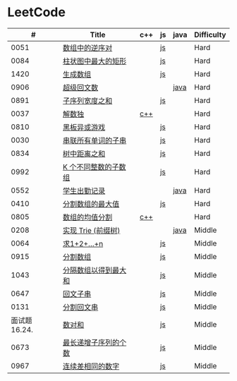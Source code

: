 LeetCode
========
 

| # | Title | c++ | js | java | Difficulty |
|---| ----- | -------- | ---------- | ---------- | ---------- |
|0051|[数组中的逆序对](https://leetcode-cn.com/problems/shu-zu-zhong-de-ni-xu-dui-lcof/) | | [js](./src/0051/0051.js) | |Hard|
|0084|[柱状图中最大的矩形](https://leetcode-cn.com/problems/largest-rectangle-in-histogram/) | | [js](./src/0084/0084.js) | |Hard|
|1420|[生成数组](https://leetcode-cn.com/problems/build-array-where-you-can-find-the-maximum-exactly-k-comparisons//) | | [js](./src/1420/1420.js) | |Hard|
|0906|[超级回文数](https://leetcode-cn.com/problems/super-palindromes/) | | | [java](./src/0906/0906.java) |Hard|
|0891|[子序列宽度之和](https://leetcode-cn.com/problems/sum-of-subsequence-widths/) | | [js](./src/0891/0891.js) | |Hard|
|0037|[解数独](https://leetcode-cn.com/problems/sudoku-solver/) | [c++](./src/0037/0037.cpp) | | |Hard|
|0810|[黑板异或游戏](https://leetcode-cn.com/problems/chalkboard-xor-game/) | | [js](./src/0810/0810.js) | |Hard|
|0030|[串联所有单词的子串](https://leetcode-cn.com/problems/substring-with-concatenation-of-all-words/) | | [js](./src/0030/0030.js) | |Hard|
|0834|[树中距离之和](https://leetcode-cn.com/problems/sum-of-distances-in-tree/) | | [js](./src/0834/0834.js) | |Hard|
|0992|[K 个不同整数的子数组](https://leetcode-cn.com/problems/subarrays-with-k-different-integers/) | | [js](./src/0992/0992.js) | |Hard|
|0552|[学生出勤记录](https://leetcode-cn.com/problems/student-attendance-record-ii/) | | | [java](./src/0552/0552.java) |Hard|
|0410|[分割数组的最大值](https://leetcode-cn.com/problems/split-array-largest-sum/) | | [js](./src/0410/0410.js) | |Hard|
|0805|[数组的均值分割](https://leetcode-cn.com/problems/split-array-with-same-average/) | [c++](./src/0805/0805.cpp) | | |Hard|
|0208|[实现 Trie (前缀树)](https://leetcode-cn.com/problems/implement-trie-prefix-tree/) | | | [java](./src/0208/0208.java) |Middle|
|0064|[求1+2+…+n](https://leetcode-cn.com/problems/qiu-12n-lcof/) | | [js](./src/0064/0064.js) | |Middle|
|0915|[分割数组](https://leetcode-cn.com/problems/partition-array-into-disjoint-intervals/) | | [js](./src/0915/0915.js) | |Middle|
|1043|[分隔数组以得到最大和](https://leetcode-cn.com/problems/partition-array-for-maximum-sum/) | | [js](./src/1043/1043.js) | |Middle|
|0647|[回文子串](https://leetcode-cn.com/problems/palindromic-substrings/) | | [js](./src/0647/0647.js) | |Middle|
|0131|[分割回文串](https://leetcode-cn.com/problems/palindrome-partitioning/) | | [js](./src/0131/0131.js) | |Middle|
|面试题 16.24.|[数对和](https://leetcode-cn.com/problems/pairs-with-sum-lcci/) | | [js](./src/1624/1624.js) | |Middle|
|0673|[最长递增子序列的个数](https://leetcode-cn.com/problems/number-of-longest-increasing-subsequence/) | | [js](./src/0673/0673.js) | |Middle|
|0967|[连续差相同的数字](https://leetcode-cn.com/problems/numbers-with-same-consecutive-differences/) | | [js](./src/0967/0967.js) | |Middle|